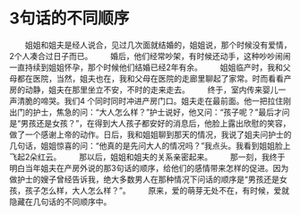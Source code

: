 # 3句话的不同顺序
　　姐姐和姐夫是经人说合，见过几次面就结婚的，姐姐说，那个时候没有爱情，2个人凑合过日子而已。 
　　婚后，他们经常吵架，有时候还动手，这种吵吵闹闹一直持续到姐姐怀孕，那个时候他们结婚已经2年有余。 
　　姐姐临产时，我和父母都在医院，当然，姐夫也在，我和父母在医院的走廊里聊起了家常。时而看看产房的动静，姐夫在那里坐立不安，不时的走来走去。 
　　终于，室内传来婴儿一声清脆的啼哭。我们4 个同时同时冲进产房门口。姐夫走在最前面。他一把拉住刚出门的护士，焦急的问：“大人怎么样？”护士说好，他又问：“孩子呢？”最后才问是“男孩还是女孩？”，在得到大人孩子都安好的消息后，他脸上露出欣慰的笑容，做了一个感谢上帝的动作。日后，我和姐姐聊到那天的情况，我说了姐夫问护士的几句话，姐姐惊喜的问：“他真的是先问大人的情况吗？”我点头。我看到姐姐脸上飞起2朵红云。 
　　那以后，姐姐和姐夫的关系亲密起来。 
　　那一刻，我终于明白当年姐夫在产房外说的那3句话的顺序，给他们的感情带来怎样的促进。因为做护士的嫂子曾经告诉我，绝大多数男人在那种情况下问话的顺序是“男孩还是女孩，孩子怎么样，大人怎么样？”。 
　　原来，爱的萌芽无处不在，有时候，爱就隐藏在几句话的不同顺序中。
 